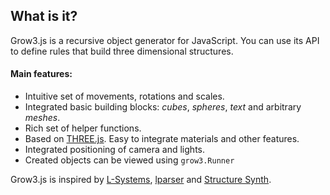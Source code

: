 ## What is it?

Grow3.js is a recursive object generator for JavaScript. You can use its API to define rules that build three dimensional structures.

#### Main features:

* Intuitive set of movements, rotations and scales.
* Integrated basic building blocks: *cubes*, *spheres*, *text* and arbitrary *meshes*.
* Rich set of helper functions.
* Based on [THREE.js](http://threejs.org/ "THREE.js"). Easy to integrate materials and other features.
* Integrated positioning of camera and lights.
* Created objects can be viewed using `grow3.Runner`

Grow3.js is inspired by [L-Systems](https://en.wikipedia.org/wiki/L-system), [lparser](http://laurenslapre.nl/lapre_004.htm) and [Structure Synth](http://structuresynth.sourceforge.net).

